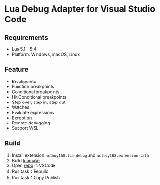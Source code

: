 Lua Debug Adapter for Visual Studio Code
=========================================

## Requirements

* Lua 5.1 - 5.4
* Platform: Windows, macOS, Linux

## Feature

* Breakpoints
* Function breakpoints
* Conditional breakpoints
* Hit Conditional breakpoints
* Step over, step in, step out
* Watches
* Evaluate expressions
* Exception
* Remote debugging
* Support WSL

## Build

1. Install extension `actboy168.lua-debug` and `actboy168.extension-path`
2. Build [luamake](https://github.com/actboy168/luamake)
3. Open [repo](https://github.com/actboy168/vscode-lua-debug) in VSCode
4. Run task：Rebuild
5. Run task：Copy Publish
